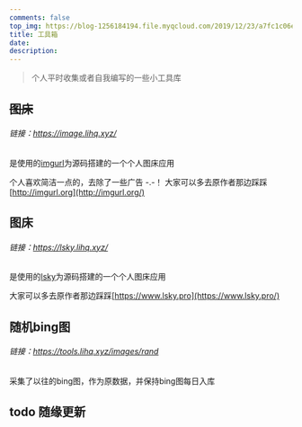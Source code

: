 ```yaml
---
comments: false
top_img: https://blog-1256184194.file.myqcloud.com/2019/12/23/a7fc1c06e5f00.jpg
title: 工具箱
date:
description:
---
```


> 个人平时收集或者自我编写的一些小工具库

## ~~图床~~

###### 链接：https://image.lihq.xyz/

是使用的[imgurl](https://github.com/helloxz/imgurl)为源码搭建的一个个人图床应用

个人喜欢简洁一点的，去除了一些广告 -.-！ 大家可以多去原作者那边踩踩[http://imgurl.org](http://imgurl.org/)

## 图床

###### 链接：https://lsky.lihq.xyz/

是使用的[lsky](https://github.com/wisp-x/lsky-pro)为源码搭建的一个个人图床应用

 大家可以多去原作者那边踩踩[https://www.lsky.pro](https://www.lsky.pro/)

## 随机bing图

###### 链接：https://tools.lihq.xyz/images/rand

采集了以往的bing图，作为原数据，并保持bing图每日入库

## todo 随缘更新